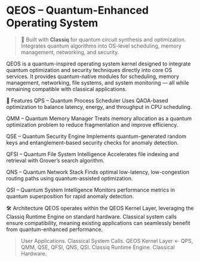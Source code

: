# QEOS – Quantum-Enhanced Operating System

> 🚀 Built with **Classiq** for quantum circuit synthesis and optimization.  
> Integrates quantum algorithms into OS-level scheduling, memory management, networking, and security.

QEOS is a quantum-inspired operating system kernel designed to integrate quantum optimization and security techniques directly into core OS services.
It provides quantum-native modules for scheduling, memory management, networking, file systems, and system monitoring — all while remaining compatible with classical applications.

🚀 Features
QPS – Quantum Process Scheduler
Uses QAOA-based optimization to balance latency, energy, and throughput in CPU scheduling.

QMM – Quantum Memory Manager
Treats memory allocation as a quantum optimization problem to reduce fragmentation and improve efficiency.

QSE – Quantum Security Engine
Implements quantum-generated random keys and entanglement-based security checks for anomaly detection.

QFSI – Quantum File System Intelligence
Accelerates file indexing and retrieval with Grover’s search algorithm.

QNS – Quantum Network Stack
Finds optimal low-latency, low-congestion routing paths using quantum-assisted optimization.

QSI – Quantum System Intelligence
Monitors performance metrics in quantum superposition for rapid anomaly detection.

🛠 Architecture
QEOS operates within the QEOS Kernel Layer, leveraging the Classiq Runtime Engine on standard hardware.
Classical system calls ensure compatibility, meaning existing applications can seamlessly benefit from quantum-enhanced performance.

> User Applications.
> Classical System Calls.
> QEOS Kernel Layer  ← QPS, QMM, QSE, QFSI, QNS, QSI.
> Classiq Runtime Engine.
> Classical Hardware.

